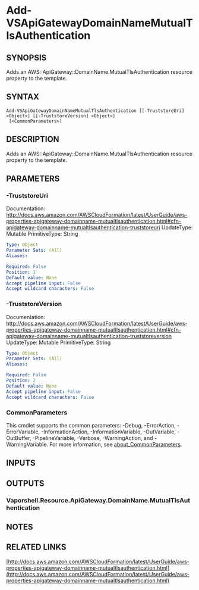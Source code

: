 # Add-VSApiGatewayDomainNameMutualTlsAuthentication

## SYNOPSIS
Adds an AWS::ApiGateway::DomainName.MutualTlsAuthentication resource property to the template.

## SYNTAX

```
Add-VSApiGatewayDomainNameMutualTlsAuthentication [[-TruststoreUri] <Object>] [[-TruststoreVersion] <Object>]
 [<CommonParameters>]
```

## DESCRIPTION
Adds an AWS::ApiGateway::DomainName.MutualTlsAuthentication resource property to the template.

## PARAMETERS

### -TruststoreUri
Documentation: http://docs.aws.amazon.com/AWSCloudFormation/latest/UserGuide/aws-properties-apigateway-domainname-mutualtlsauthentication.html#cfn-apigateway-domainname-mutualtlsauthentication-truststoreuri
UpdateType: Mutable
PrimitiveType: String

```yaml
Type: Object
Parameter Sets: (All)
Aliases:

Required: False
Position: 1
Default value: None
Accept pipeline input: False
Accept wildcard characters: False
```

### -TruststoreVersion
Documentation: http://docs.aws.amazon.com/AWSCloudFormation/latest/UserGuide/aws-properties-apigateway-domainname-mutualtlsauthentication.html#cfn-apigateway-domainname-mutualtlsauthentication-truststoreversion
UpdateType: Mutable
PrimitiveType: String

```yaml
Type: Object
Parameter Sets: (All)
Aliases:

Required: False
Position: 2
Default value: None
Accept pipeline input: False
Accept wildcard characters: False
```

### CommonParameters
This cmdlet supports the common parameters: -Debug, -ErrorAction, -ErrorVariable, -InformationAction, -InformationVariable, -OutVariable, -OutBuffer, -PipelineVariable, -Verbose, -WarningAction, and -WarningVariable. For more information, see [about_CommonParameters](http://go.microsoft.com/fwlink/?LinkID=113216).

## INPUTS

## OUTPUTS

### Vaporshell.Resource.ApiGateway.DomainName.MutualTlsAuthentication
## NOTES

## RELATED LINKS

[http://docs.aws.amazon.com/AWSCloudFormation/latest/UserGuide/aws-properties-apigateway-domainname-mutualtlsauthentication.html](http://docs.aws.amazon.com/AWSCloudFormation/latest/UserGuide/aws-properties-apigateway-domainname-mutualtlsauthentication.html)


